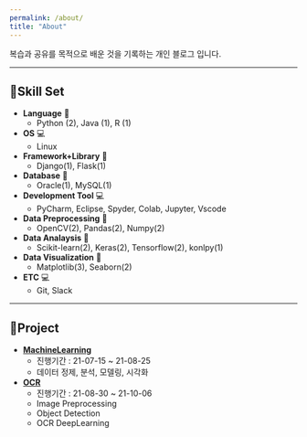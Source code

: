 ```yaml
---
permalink: /about/
title: "About"
---
```


복습과 공유를 목적으로 배운 것을 기록하는 개인 블로그 입니다.

---


## 🚀Skill Set

- **Language** 📌
	- Python (2), Java (1), R (1)
- **OS** 💻
	- Linux
- **Framework+Library** 📌
	- Django(1), Flask(1)
- **Database** 📌
	- Oracle(1), MySQL(1)
- **Development Tool** 💻
	- PyCharm, Eclipse, Spyder, Colab, Jupyter, Vscode
- **Data Preprocessing** 📌
	- OpenCV(2), Pandas(2), Numpy(2)
- **Data Analaysis** 📌
	- Scikit-learn(2), Keras(2), Tensorflow(2), konlpy(1)
- **Data Visualization** 📌
	- Matplotlib(3), Seaborn(2)
- **ETC** 💻
	- Git, Slack

---

## 🚀Project

- [**MachineLearning**]()
  - 진행기간 : 21-07-15 ~ 21-08-25
  - 데이터 정제, 분석, 모델링, 시각화
- [**OCR**]()
  - 진행기간 : 21-08-30 ~ 21-10-06
  - Image Preprocessing
  - Object Detection
  - OCR DeepLearning

